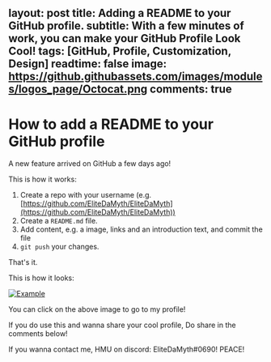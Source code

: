 layout: post
title: Adding a README to your GitHub profile.
subtitle: With a few minutes of work, you can make your GitHub Profile Look Cool!
tags: [GitHub, Profile, Customization, Design]
readtime: false
image: https://github.githubassets.com/images/modules/logos_page/Octocat.png
comments: true
---

# How to add a README to your GitHub profile

A new feature arrived on GitHub a few days ago!

This is how it works:

1.  Create a repo with your username (e.g.  [https://github.com/EliteDaMyth/EliteDaMyth](https://github.com/EliteDaMyth/EliteDaMyth))
2.  Create a  `README.md`  file.
3.  Add content, e.g. a image, links and an introduction text, and commit the file
4.  `git push`  your changes.

That's it.

This is how it looks: 
 
[![Example](https://cdn.discordapp.com/attachments/655302848849903646/731759371691753522/unknown.png)](https://github.com/EliteDaMyth)

You can click on the above image to go to my profile!

If you do use this and wanna share your cool profile, Do share in the comments below! 

If you wanna contact me, HMU on discord: EliteDaMyth#0690!
PEACE!
